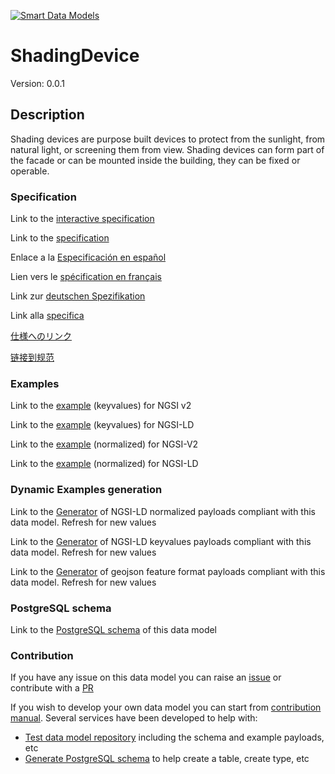 [![Smart Data Models](https://smartdatamodels.org/wp-content/uploads/2022/01/SmartDataModels_logo.png "Logo")](https://smartdatamodels.org)
# ShadingDevice
Version: 0.0.1

## Description 

Shading devices are purpose built devices to protect from the sunlight, from natural light, or screening them from view. Shading devices can form part of the facade or can be mounted inside the building, they can be fixed or operable.
### Specification

Link to the [interactive specification](https://swagger.lab.fiware.org/?url=https://smart-data-models.github.io/dataModel.S4BLDG/ShadingDevice/swagger.yaml)

Link to the [specification](https://github.com/smart-data-models/dataModel.S4BLDG/blob/master/ShadingDevice/doc/spec.md)

Enlace a la [Especificación en español](https://github.com/smart-data-models/dataModel.S4BLDG/blob/master/ShadingDevice/doc/spec_ES.md)

Lien vers le [spécification en français](https://github.com/smart-data-models/dataModel.S4BLDG/blob/master/ShadingDevice/doc/spec_FR.md)

Link zur [deutschen Spezifikation](https://github.com/smart-data-models/dataModel.S4BLDG/blob/master/ShadingDevice/doc/spec_DE.md)

Link alla [specifica](https://github.com/smart-data-models/dataModel.S4BLDG/blob/master/ShadingDevice/doc/spec_IT.md)

[仕様へのリンク](https://github.com/smart-data-models/dataModel.S4BLDG/blob/master/ShadingDevice/doc/spec_JA.md)

[链接到规范](https://github.com/smart-data-models/dataModel.S4BLDG/blob/master/ShadingDevice/doc/spec_ZH.md)
### Examples

Link to the [example](https://smart-data-models.github.io/dataModel.S4BLDG/ShadingDevice/examples/example.json) (keyvalues) for NGSI v2

Link to the [example](https://smart-data-models.github.io/dataModel.S4BLDG/ShadingDevice/examples/example.jsonld) (keyvalues) for NGSI-LD

Link to the [example](https://smart-data-models.github.io/dataModel.S4BLDG/ShadingDevice/examples/example-normalized.json) (normalized) for NGSI-V2

Link to the [example](https://smart-data-models.github.io/dataModel.S4BLDG/ShadingDevice/examples/example-normalized.jsonld) (normalized) for NGSI-LD
### Dynamic Examples generation

Link to the [Generator](https://smartdatamodels.org/extra/ngsi-ld_generator.php?schemaUrl=https://raw.githubusercontent.com/smart-data-models/dataModel.S4BLDG/master/ShadingDevice/schema.json&email=info@smartdatamodels.org) of NGSI-LD normalized payloads compliant with this data model. Refresh for new values

Link to the [Generator](https://smartdatamodels.org/extra/ngsi-ld_generator_keyvalues.php?schemaUrl=https://raw.githubusercontent.com/smart-data-models/dataModel.S4BLDG/master/ShadingDevice/schema.json&email=info@smartdatamodels.org) of NGSI-LD keyvalues payloads compliant with this data model. Refresh for new values

Link to the [Generator](https://smartdatamodels.org/extra/geojson_features_generator.php?schemaUrl=https://raw.githubusercontent.com/smart-data-models/dataModel.S4BLDG/master/ShadingDevice/schema.json&email=info@smartdatamodels.org) of geojson feature format payloads compliant with this data model. Refresh for new values
### PostgreSQL schema

Link to the [PostgreSQL schema](https://github.com/smart-data-models/dataModel.S4BLDG/blob/master/ShadingDevice/schema.sql) of this data model
### Contribution

 If you have any issue on this data model you can raise an [issue](https://github.com/smart-data-models/dataModel.S4BLDG/issues)  or contribute with a [PR](https://github.com/smart-data-models/dataModel.S4BLDG/pulls)

 If you wish to develop your own data model you can start from [contribution manual](https://bit.ly/contribution_manual). Several services have been developed to help with: 
 - [Test data model repository](https://smartdatamodels.org/index.php/data-models-contribution-api/) including the schema and example payloads, etc
 - [Generate PostgreSQL schema](https://smartdatamodels.org/index.php/sql-service/) to help create a table, create type, etc